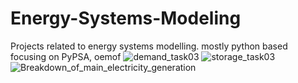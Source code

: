 # Energy-Systems-Modeling
Projects related to energy systems modelling. mostly python based focusing on PyPSA, oemof
![demand_task03](https://github.com/user-attachments/assets/8b7a83b4-a11c-42d8-aa03-1b8ac711ed1e)
![storage_task03](https://github.com/user-attachments/assets/7ca05623-5a71-4ced-b8e0-8227ff4665a7)
![Breakdown_of_main_electricity_generation](https://github.com/user-attachments/assets/f7a59376-52be-4625-b1de-7ad9a17f0a42)
